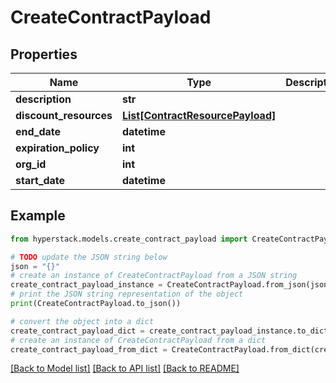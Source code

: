# CreateContractPayload


## Properties

Name | Type | Description | Notes
------------ | ------------- | ------------- | -------------
**description** | **str** |  | [optional] 
**discount_resources** | [**List[ContractResourcePayload]**](ContractResourcePayload.md) |  | 
**end_date** | **datetime** |  | [optional] 
**expiration_policy** | **int** |  | 
**org_id** | **int** |  | 
**start_date** | **datetime** |  | [optional] 

## Example

```python
from hyperstack.models.create_contract_payload import CreateContractPayload

# TODO update the JSON string below
json = "{}"
# create an instance of CreateContractPayload from a JSON string
create_contract_payload_instance = CreateContractPayload.from_json(json)
# print the JSON string representation of the object
print(CreateContractPayload.to_json())

# convert the object into a dict
create_contract_payload_dict = create_contract_payload_instance.to_dict()
# create an instance of CreateContractPayload from a dict
create_contract_payload_from_dict = CreateContractPayload.from_dict(create_contract_payload_dict)
```
[[Back to Model list]](../README.md#documentation-for-models) [[Back to API list]](../README.md#documentation-for-api-endpoints) [[Back to README]](../README.md)


